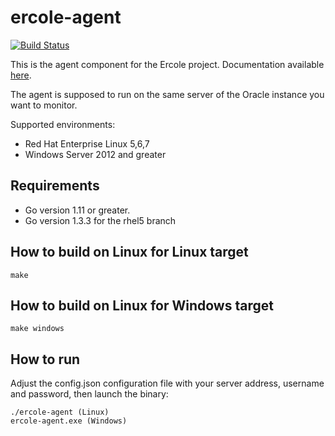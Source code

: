 # ercole-agent
[![Build Status](https://travis-ci.org/amreo/ercole-agent.svg?branch=master)](https://travis-ci.org/amreo/ercole-agent)

This is the agent component for the Ercole project. Documentation available [here](https://ercole.netlify.com).

The agent is supposed to run on the same server of the Oracle instance you want to monitor.

Supported environments:

- Red Hat Enterprise Linux 5,6,7
- Windows Server 2012 and greater

## Requirements

- Go version 1.11 or greater.
- Go version 1.3.3 for the rhel5 branch

## How to build on Linux for Linux target

    make

## How to build on Linux for Windows target

    make windows

## How to run

Adjust the config.json configuration file with your server address, username
and password, then launch the binary:

    ./ercole-agent (Linux)
    ercole-agent.exe (Windows)
